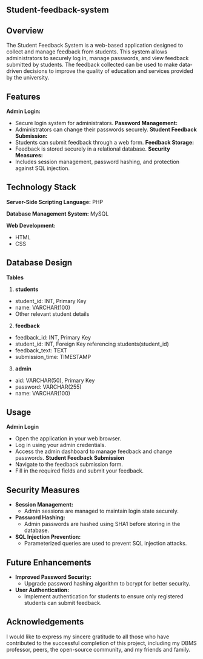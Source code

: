 
## Student-feedback-system
## Overview
The Student Feedback System is a web-based application designed to collect and manage feedback from students. This system allows administrators to securely log in, manage passwords, and view feedback submitted by students. The feedback collected can be used to make data-driven decisions to improve the quality of education and services provided by the university.
## Features
**Admin Login:**
- Secure login system for administrators.
**Password Management:**
- Administrators can change their passwords securely.
**Student Feedback Submission:**
- Students can submit feedback through a web form.
**Feedback Storage:**
- Feedback is stored securely in a relational database.
**Security Measures:**
- Includes session management, password hashing, and protection against SQL injection.
## Technology Stack
**Server-Side Scripting Language:** PHP

**Database Management System:**  MySQL

**Web Development:**
- HTML
- CSS
## Database Design

**Tables**

1. **students**

- student_id: INT, Primary Key
- name: VARCHAR(100)
- Other relevant student details
2. **feedback**

- feedback_id: INT, Primary Key
- student_id: INT, Foreign Key referencing students(student_id)
- feedback_text: TEXT
- submission_time: TIMESTAMP
3. **admin**

- aid: VARCHAR(50), Primary Key
- password: VARCHAR(255)
- name: VARCHAR(100)
## Usage
**Admin Login**
- Open the application in your web browser.
- Log in using your admin credentials.
- Access the admin dashboard to manage feedback and change passwords.
**Student Feedback Submission**
- Navigate to the feedback submission form.
- Fill in the required fields and submit your feedback.
## Security Measures
- **Session Management:**
    - Admin sessions are managed to maintain login state securely.
- **Password Hashing:**
    - Admin passwords are hashed using SHA1 before storing in the database.
- **SQL Injection Prevention:**
    - Parameterized queries are used to prevent SQL injection attacks.
## Future Enhancements
- **Improved Password Security:**
    - Upgrade password hashing algorithm to bcrypt for better security.
- **User Authentication:**
    - Implement authentication for students to ensure only registered students can submit feedback.
## Acknowledgements

 I would like to express my sincere gratitude to all those who have contributed to the successful completion of this project, including my DBMS professor, peers, the open-source community, and my friends and family.



